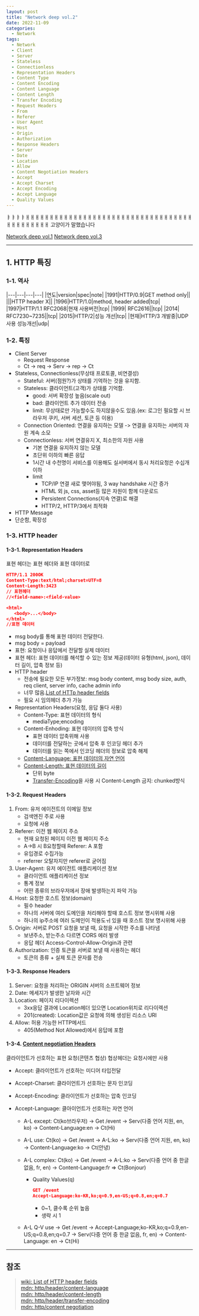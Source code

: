 ```yaml
---
layout: post
title: "Network deep vol.2"
date: 2022-11-09
categories:
  - Network
tags:
  - Network
  - Client
  - Server
  - Stateless
  - Connectionless
  - Representation Headers
  - Content Type
  - Content Encoding
  - Content Language
  - Content Length
  - Transfer Encoding
  - Request Headers
  - From
  - Referer
  - User Agent
  - Host
  - Origin
  - Authorization
  - Response Headers
  - Server
  - Date
  - Location
  - Allow
  - Content Negotiation Headers
  - Accept
  - Accept Charset
  - Accept Encoding
  - Accept Language
  - Quality Values
---
```


ㅑㅑㅑㅑㅐㅐㅐㅐㅐㅐㅐㅐㅐㅐㅐㅐㅐㅐㅐㅐㅐㅐㅐㅐㅐㅐㅐㅐㅐㅐㅐㅐㅐㅐㅐㅐㅐㅐㅐㅐㅐㅐㅐㅐㅐㅐㅐㅐ
고양이가 말했습니다

[Network deep vol.1](https://kimtank.github.io/network/2022/11/09/a-network-deep-1.html)
[Network deep vol.3](https://kimtank.github.io/network/2022/11/09/c-network-deep-3.html)

---

## 1. HTTP 특징

### 1-1. 역사

|---|---|---|---|
|연도|version|spec|note|
|1991|HTTP/0.9|GET method only||
|||HTTP header X||
|1996|HTTP/1.0|method, header added|tcp|
|1997|HTTP/1.1 RFC2068|현재 사용버전|tcp|
|1999| RFC2616||tcp|
|2014| RFC7230~7235||tcp|
|2015|HTTP/2|성능 개선|tcp|
|현재|HTTP/3 개발중|UDP사용 성능개선|udp|

### 1-2. 특징

- Client Server
  - Request Response
  - Ct -> req -> Serv -> rep -> Ct
- Stateless, Connectionless(무상태 프로토콜, 비연결성)
  - Stateful: 서버(점원?)가 상태를 기억하는 것을 유지함.
  - Stateless: 클라이언트(고객)가 상태를 기억함.
    - good: 서버 확장성 높음(scale out)
    - bad: 클라이언트 추가 데이터 전송
    - limit: 무상태로만 가능할수도 하지않을수도 있음.(ex: 로그인 필요할 시 브라우저 쿠키, 서버 세션, 토큰 등 이용)
  - Connection Oriented: 연결을 유지하는 모델 -> 연결을 유지하는 서버의 자원 계속 소모
  - Connectionless: 서버 연결유지 X, 최소한의 자원 사용
    - 기본 연결을 유지하지 않는 모델
    - 초단위 이하의 빠른 응답
    - 1시간 내 수천명이 서비스를 이용해도 실서버에서 동시 처리요청은 수십개 이하
    - limit
      - TCP/IP 연결 새로 맺어야됨, 3 way handshake 시간 증가
      - HTML 외 js, css, asset등 많은 자원이 함께 다운로드
      - Persistent Connections(지속 연결)로 해결
      - HTTP/2, HTTP/3에서 최적화
- HTTP Message
- 단순함, 확장성

### 1-3. HTTP header

#### 1-3-1. Representation Headers

표현 헤더는 표현 헤더와 표현 데이터로

```json
HTTP/1.1 200OK
Content-Type:text/html;charset=UTF=8
Content-Length:3423
// 표현헤더
//<field-name>:<field-value>

<html>
   <body>...</body>
</html>
//표현 데이터
```

- msg body를 통해 표현 데이터 전달한다.
- msg body = payload
- 표현: 요청이나 응답에서 전달할 실제 데이터
- 표현 헤더: 표현 데이터를 해석할 수 있는 정보 제공(데이터 유형(html, json), 데이터 길이, 압축 정보 등)
- HTTP header
  - 전송에 필요한 모든 부가정보: msg body content, msg body size, auth, req client, server info, cache admin info
  - 너무 많음.[List of HTTp header fields](https://en.wikipedia.org/wiki/List_of_HTTP_header_fields)
  - 필요 시 임의헤더 추가 가능
- Representation Headers(요청, 응답 둘다 사용)
  - Content-Type: 표현 데이터의 형식
    - mediaType;encoding
  - Content-Enhoding: 표현 데이터의 압축 방식
    - 표현 데이터 압축위해 사용
    - 데이터를 전달하는 곳에서 압축 후 인코딩 헤더 추가
    - 데이터를 읽는 쪽에서 인코딩 헤더의 정보로 압축 해제
  - [Content-Language: 표현 데이터의 자연 언어](https://developer.mozilla.org/ko/docs/Web/HTTP/Headers/Content-Language)
  - [Content-Length: 표현 데이터의 길이](https://developer.mozilla.org/ko/docs/Web/HTTP/Headers/Content-Length)
    - 단위 byte
    - [Transfer-Encoding](https://developer.mozilla.org/ko/docs/Web/HTTP/Headers/Transfer-Encoding)을 사용 시 Content-Length 금지: chunked방식

#### 1-3-2. Request Headers

1. From: 유저 에이전트의 이메일 정보
   - 검색엔진 주로 사용
   - 요청에 사용
2. Referer: 이전 웹 페이지 주소
   - 현재 요청된 페이지 이전 웹 페이지 주소
   - A->B 시 B요청할때 Referer: A 포함
   - 유입경로 수집가능
   - referrer 오탈자지만 referer로 굳어짐
3. User-Agent: 유저 에이전트 애플리케이션 정보
   - 클라이언트 애플리케이션 정보
   - 통계 정보
   - 어떤 종류의 브라우저에서 장애 발생하는지 파악 가능
4. Host: 요청한 호스트 정보(domain)
   - 필수 header
   - 하나의 서버에 여러 도메인을 처리해야 할때 호스트 정보 명시위해 사용
   - 하나의 ip주소에 여러 도메인이 적용도ㅟ 있을 때 호스트 정보 명시위해 사용
5. Origin: 서버로 POST 요청을 보낼 때, 요청을 시작한 주소를 나타냄
   - 보낸주소, 받는주소 다르면 CORS 에러 발생
   - 응답 헤더 Access-Control-Allow-Origin과 관련
6. Authorization: 인증 토큰을 서버로 보낼 때 사용하는 헤더
   - 토큰의 종류 + 실제 토큰 문자를 전송

#### 1-3-3. Response Headers

1. Server: 요청을 처리하는 ORIGIN 서버의 소프트웨어 정보
2. Date: 메세지가 발생한 날자와 시간
3. Location: 페이지 리다이렉션
   - 3xx응답 결과에 Location헤더 있으면 Location위치로 리다이렉션
   - 201(created): Location값은 요청에 의해 생성된 리소스 URI
4. Allow: 허용 가능한 HTTP메서드
   - 405(Method Not Allowed)에서 응답에 포함

#### 1-3-4. [Content negotiation Headers](https://developer.mozilla.org/ko/docs/Web/HTTP/Content_negotiation)

클라이언트가 선호하는 표현 요청(콘텐츠 협상)
협상헤더는 요청시에만 사용

- Accept: 클라이언트가 선호하는 미디어 타입전달
- Accept-Charset: 클라이언트가 선호하는 문자 인코딩
- Accept-Encoding: 클라이언트가 선호하는 압축 인코딩
- Accept-Language: 클아이언트가 선호하는 자연 언어

  - A-L except: Ct(ko브라우저) -> Get /event -> Serv(다중 언어 지원, en, ko) -> Content-Language:en -> Ct(Hi)
  - A-L use: Ct(ko) -> Get /event -> A-L:ko -> Serv(다중 언어 지원, en, ko) -> Content-Language:ko -> Ct(안녕)
  - A-L complex: Ct(ko) -> Get /event -> A-L:ko -> Serv(다중 언어 중 한글없음, fr, en) -> Content-Language:fr => Ct(Bonjour)

    - Quality Values(q)

      ```json
      GET /event
      Accept-Language:ko-KR,ko;q=0.9,en-US;q=0.8,en;q=0.7
      ```

      - 0~1, 클수록 순위 높음
      - 생략 시 1

  - A-L Q-V use -> Get /event -> Accept-Language;ko-KR,ko;q=0.9,en-US;q=0.8,en;q=0.7 -> Serv(다중 언어 중 한글 없음, fr, en) -> Content-Language: en -> Ct(Hi)

---

## 참조

> [wiki: List of HTTP header fields](https://en.wikipedia.org/wiki/List_of_HTTP_header_fields)  
> [mdn: http/header/content-language](https://developer.mozilla.org/ko/docs/Web/HTTP/Headers/Content-Language)  
> [mdn: http/header/content-length](https://developer.mozilla.org/ko/docs/Web/HTTP/Headers/Content-Length)  
> [mdn: http/header/transfer-encoding](https://developer.mozilla.org/ko/docs/Web/HTTP/Headers/Transfer-Encoding)  
> [mdn: http/content negotiation](https://developer.mozilla.org/ko/docs/Web/HTTP/Content_negotiation)

